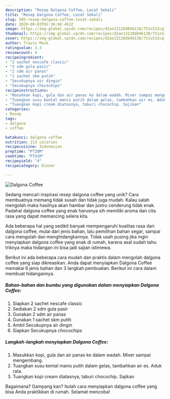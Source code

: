 ```yaml
---
description: "Resep Dalgona Coffee, Lezat Sekali"
title: "Resep Dalgona Coffee, Lezat Sekali"
slug: 585-resep-dalgona-coffee-lezat-sekali
date: 2020-08-03T02:36:04.452Z
image: https://img-global.cpcdn.com/recipes/d2ae13128d846138/751x532cq70/dalgona-coffee-foto-resep-utama.jpg
thumbnail: https://img-global.cpcdn.com/recipes/d2ae13128d846138/751x532cq70/dalgona-coffee-foto-resep-utama.jpg
cover: https://img-global.cpcdn.com/recipes/d2ae13128d846138/751x532cq70/dalgona-coffee-foto-resep-utama.jpg
author: Travis Mack
ratingvalue: 3.3
reviewcount: 4
recipeingredient:
- "2 sachet nescafe classic"
- "2 sdm gula pasir"
- "2 sdm air panas"
- "1 sachet skm putih"
- "Secukupnya air dingin"
- "Secukupnya chocochips"
recipeinstructions:
- "Masukkan kopi, gula dan air panas ke dalam wadah. Mixer sampai mengembang."
- "Tuangkan susu kental manis putih dalam gelas, tambahkan air es. Aduk rata."
- "Tuangkan kopi cream diatasnya, taburi chocochip. Sajikan"
categories:
- Resep
tags:
- dalgona
- coffee

katakunci: dalgona coffee 
nutrition: 213 calories
recipecuisine: Indonesian
preptime: "PT28M"
cooktime: "PT41M"
recipeyield: "4"
recipecategory: Dinner

---
```



![Dalgona Coffee](https://img-global.cpcdn.com/recipes/d2ae13128d846138/751x532cq70/dalgona-coffee-foto-resep-utama.jpg)

Sedang mencari inspirasi resep dalgona coffee yang unik? Cara membuatnya memang tidak susah dan tidak juga mudah. Kalau salah mengolah maka hasilnya akan hambar dan justru cenderung tidak enak. Padahal dalgona coffee yang enak harusnya sih memiliki aroma dan cita rasa yang dapat memancing selera kita.

Ada beberapa hal yang sedikit banyak mempengaruhi kualitas rasa dari dalgona coffee, mulai dari jenis bahan, lalu pemilihan bahan segar, sampai cara mengolah dan menghidangkannya. Tidak usah pusing jika ingin menyiapkan dalgona coffee yang enak di rumah, karena asal sudah tahu triknya maka hidangan ini bisa jadi sajian istimewa.




Berikut ini ada beberapa cara mudah dan praktis dalam mengolah dalgona coffee yang siap dikreasikan. Anda dapat menyiapkan Dalgona Coffee memakai 6 jenis bahan dan 3 langkah pembuatan. Berikut ini cara dalam membuat hidangannya.

<!--inarticleads1-->

##### Bahan-bahan dan bumbu yang digunakan dalam menyiapkan Dalgona Coffee:

1. Siapkan 2 sachet nescafe classic
1. Sediakan 2 sdm gula pasir
1. Gunakan 2 sdm air panas
1. Gunakan 1 sachet skm putih
1. Ambil Secukupnya air dingin
1. Siapkan Secukupnya chocochips




<!--inarticleads2-->

##### Langkah-langkah menyiapkan Dalgona Coffee:

1. Masukkan kopi, gula dan air panas ke dalam wadah. Mixer sampai mengembang.
1. Tuangkan susu kental manis putih dalam gelas, tambahkan air es. Aduk rata.
1. Tuangkan kopi cream diatasnya, taburi chocochip. Sajikan




Bagaimana? Gampang kan? Itulah cara menyiapkan dalgona coffee yang bisa Anda praktikkan di rumah. Selamat mencoba!
